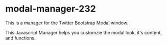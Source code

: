 modal-manager-232
=================

This is a manager for the Twitter Bootstrap Modal window. 

This Javascript Manager helps you customzie the modal look, it's content, and functions. 